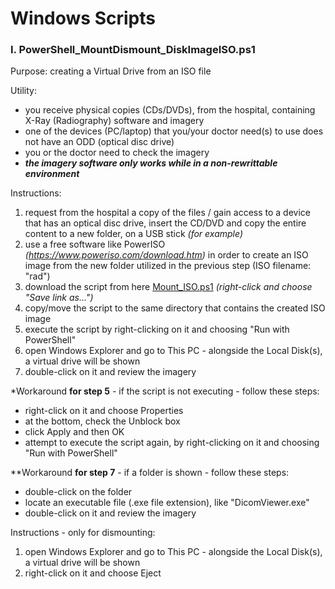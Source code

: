 # Windows Scripts

### I. PowerShell_MountDismount_DiskImageISO.ps1

Purpose: creating a Virtual Drive from an ISO file

Utility: 
- you receive physical copies (CDs/DVDs), from the hospital, containing X-Ray (Radiography) software and imagery
- one of the devices (PC/laptop) that you/your doctor need(s) to use does not have an ODD (optical disc drive)
- you or the doctor need to check the imagery
- ***the imagery software only works while in a non-rewrittable environment***

Instructions:
1. request from the hospital a copy of the files / gain access to a device that has an optical disc drive, insert the CD/DVD and copy the entire content to a new folder, on a USB stick *(for example)*
2. use a free software like PowerISO *(https://www.poweriso.com/download.htm)* in order to create an ISO image from the new folder utilized in the previous step (ISO filename: "rad")
3. download the script from here [Mount_ISO.ps1](https://raw.githubusercontent.com/RomulusMirauta/Windows-Scripts/main/PowerShell_MountDismount_DiskImageISO/Mount_ISO.ps1) *(right-click and choose "Save link as...")*
4. copy/move the script to the same directory that contains the created ISO image
5. execute the script by right-clicking on it and choosing "Run with PowerShell"
6. open Windows Explorer and go to This PC - alongside the Local Disk(s), a virtual drive will be shown
7. double-click on it and review the imagery

*Workaround **for step 5** - if the script is not executing - follow these steps:
- right-click on it and choose Properties
- at the bottom, check the Unblock box
- click Apply and then OK
- attempt to execute the script again, by right-clicking on it and choosing "Run with PowerShell"

**Workaround **for step 7** - if a folder is shown - follow these steps:
- double-click on the folder
- locate an executable file (.exe file extension), like "DicomViewer.exe"
- double-click on it and review the imagery


Instructions - only for dismounting:
1. open Windows Explorer and go to This PC - alongside the Local Disk(s), a virtual drive will be shown
2. right-click on it and choose Eject
